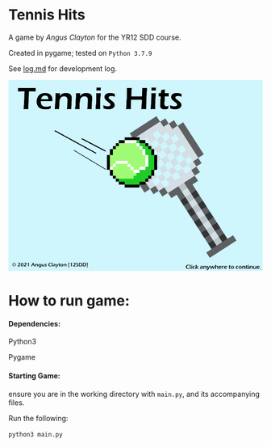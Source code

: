 # Tennis Hits

A game by *Angus Clayton* for the YR12 SDD course. 

Created in pygame; tested on `Python 3.7.9 `

See [log.md](log.md) for development log.

![1](img/help/1.png)

# How to run game:

#### Dependencies:

Python3

Pygame



#### Starting Game:

ensure you are in the working directory with `main.py`, and its accompanying files.

Run the following:

`python3 main.py`

